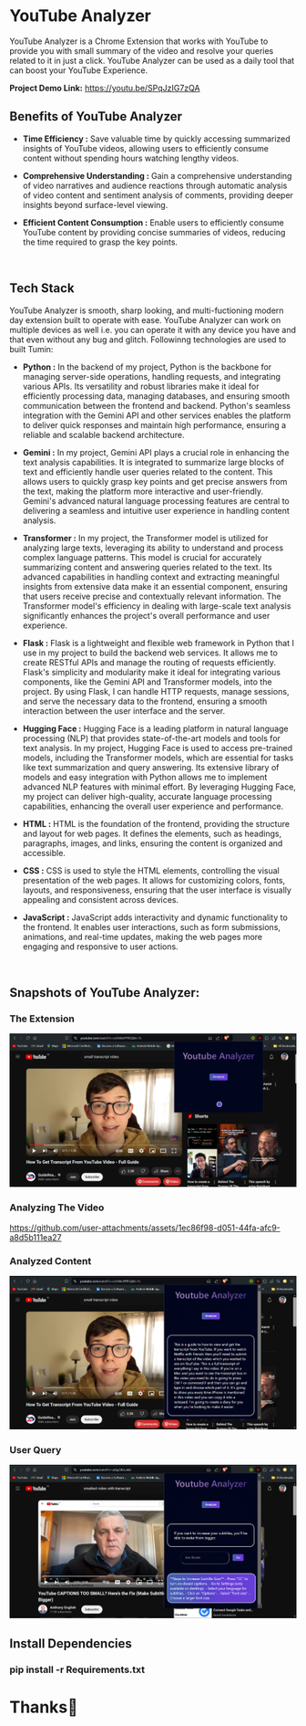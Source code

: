# YouTube Analyzer

YouTube Analyzer is a Chrome Extension that works with YouTube to provide you with small summary of the video and resolve your queries related to it in just a click.
YouTube Analyzer can be used as a daily tool that can boost your YouTube Experience.

**Project Demo Link:** https://youtu.be/SPqJzIG7zQA
<br>

## Benefits of YouTube Analyzer

- **Time Efficiency :** Save valuable time by quickly accessing summarized insights of YouTube videos, allowing users to efficiently consume content without spending hours watching lengthy videos.

- **Comprehensive Understanding :**  Gain a comprehensive understanding of video narratives and audience reactions through automatic analysis of video content and sentiment analysis of comments, providing deeper insights beyond surface-level viewing.


- **Efficient Content Consumption :**  Enable users to efficiently consume YouTube content by providing concise summaries of videos, reducing the time required to grasp the key points.

<br>

## Tech Stack

YouTube Analyzer is smooth, sharp looking, and multi-fuctioning modern day extension built to operate with ease. YouTube Analyzer can work on multiple devices as well i.e. you can operate it with any device you have and that even without any bug and glitch.
Followinng technologies are used to built Tumin:

- **Python :** In the backend of my project, Python is the backbone for managing server-side operations, handling requests, and integrating various APIs. Its versatility and robust libraries make it ideal for efficiently processing data, managing databases, and ensuring smooth communication between the frontend and backend. Python's seamless integration with the Gemini API and other services enables the platform to deliver quick responses and maintain high performance, ensuring a reliable and scalable backend architecture.

- **Gemini :** In my project, Gemini API plays a crucial role in enhancing the text analysis capabilities. It is integrated to summarize large blocks of text and efficiently handle user queries related to the content. This allows users to quickly grasp key points and get precise answers from the text, making the platform more interactive and user-friendly. Gemini's advanced natural language processing features are central to delivering a seamless and intuitive user experience in handling content analysis.

- **Transformer :** In my project, the Transformer model is utilized for analyzing large texts, leveraging its ability to understand and process complex language patterns. This model is crucial for accurately summarizing content and answering queries related to the text. Its advanced capabilities in handling context and extracting meaningful insights from extensive data make it an essential component, ensuring that users receive precise and contextually relevant information. The Transformer model's efficiency in dealing with large-scale text analysis significantly enhances the project's overall performance and user experience.

- **Flask :** Flask is a lightweight and flexible web framework in Python that I use in my project to build the backend web services. It allows me to create RESTful APIs and manage the routing of requests efficiently. Flask's simplicity and modularity make it ideal for integrating various components, like the Gemini API and Transformer models, into the project. By using Flask, I can handle HTTP requests, manage sessions, and serve the necessary data to the frontend, ensuring a smooth interaction between the user interface and the server.

- **Hugging Face :** Hugging Face is a leading platform in natural language processing (NLP) that provides state-of-the-art models and tools for text analysis. In my project, Hugging Face is used to access pre-trained models, including the Transformer models, which are essential for tasks like text summarization and query answering. Its extensive library of models and easy integration with Python allows me to implement advanced NLP features with minimal effort. By leveraging Hugging Face, my project can deliver high-quality, accurate language processing capabilities, enhancing the overall user experience and performance.

- **HTML :** HTML is the foundation of the frontend, providing the structure and layout for web pages. It defines the elements, such as headings, paragraphs, images, and links, ensuring the content is organized and accessible.

- **CSS :** CSS is used to style the HTML elements, controlling the visual presentation of the web pages. It allows for customizing colors, fonts, layouts, and responsiveness, ensuring that the user interface is visually appealing and consistent across devices.

- **JavaScript :** JavaScript adds interactivity and dynamic functionality to the frontend. It enables user interactions, such as form submissions, animations, and real-time updates, making the web pages more engaging and responsive to user actions.

<br>

## Snapshots of YouTube Analyzer:


### The Extension

![image](https://github.com/Avinash0308/Youtube-Analyzer/blob/main/ReadMe_Images/Extension.png)

### Analyzing The Video

https://github.com/user-attachments/assets/1ec86f98-d051-44fa-afc9-a8d5b111ea27

### Analyzed Content

![image](https://github.com/Avinash0308/Youtube-Analyzer/blob/main/ReadMe_Images/Video_Summary.png)

### User Query

![image](https://github.com/Avinash0308/Youtube-Analyzer/blob/main/ReadMe_Images/Query.png)

## Install Dependencies

### pip install -r Requirements.txt

# Thanks💖
